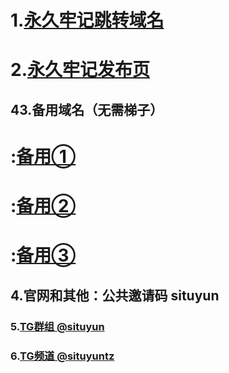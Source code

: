 # 1.[永久牢记跳转域名](https://situcloud.tk)  

# 2.[永久牢记发布页](https://github.com/adyymorer/longsitu/edit/master/situyun.md)

## 43.备用域名（无需梯子）
# :[备用① ](https://situcloud.xyz)
# :[备用② ](https://situyun.tk)
# :[备用③ ](https://longsitu.yk)

## 4.官网和其他：公共邀请码 situyun 

### 5.[TG群组 @situyun ](https://t.me/situyun) 

### 6.[TG频道 @situyuntz ](https://t.me/situyuntz) 
